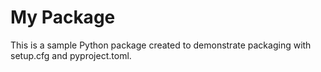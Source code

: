 # My Package

This is a sample Python package created to demonstrate packaging with setup.cfg and pyproject.toml.
